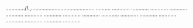 ............./!.,........................................... ..........
............
............
............
............
............
............
............
............
............
............
............
............
............
............
............
............
............



